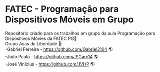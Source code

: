 # FATEC - Programação para Dispositivos Móveis em Grupo
 Repositório criado para os trabalhos em grupo da aula Programação para Dispositivos Móvies da FATEC PG:robot: 
 <br/>
Grupo Asas da Liberdade :eagle::<br/>
 -Gabriel Ferreira - https://github.com/Gabriel2104 :earth_americas:<br/>
 -João Paulo - https://github.com/JPGarc14 :earth_americas:<br/>
 -José Vinícius - https://github.com/JVHP :earth_americas:<br/>

 
